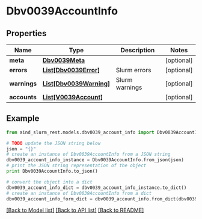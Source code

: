 # Dbv0039AccountInfo


## Properties

Name | Type | Description | Notes
------------ | ------------- | ------------- | -------------
**meta** | [**Dbv0039Meta**](Dbv0039Meta.md) |  | [optional] 
**errors** | [**List[Dbv0039Error]**](Dbv0039Error.md) | Slurm errors | [optional] 
**warnings** | [**List[Dbv0039Warning]**](Dbv0039Warning.md) | Slurm warnings | [optional] 
**accounts** | [**List[V0039Account]**](V0039Account.md) |  | [optional] 

## Example

```python
from aind_slurm_rest.models.dbv0039_account_info import Dbv0039AccountInfo

# TODO update the JSON string below
json = "{}"
# create an instance of Dbv0039AccountInfo from a JSON string
dbv0039_account_info_instance = Dbv0039AccountInfo.from_json(json)
# print the JSON string representation of the object
print Dbv0039AccountInfo.to_json()

# convert the object into a dict
dbv0039_account_info_dict = dbv0039_account_info_instance.to_dict()
# create an instance of Dbv0039AccountInfo from a dict
dbv0039_account_info_form_dict = dbv0039_account_info.from_dict(dbv0039_account_info_dict)
```
[[Back to Model list]](../README.md#documentation-for-models) [[Back to API list]](../README.md#documentation-for-api-endpoints) [[Back to README]](../README.md)


